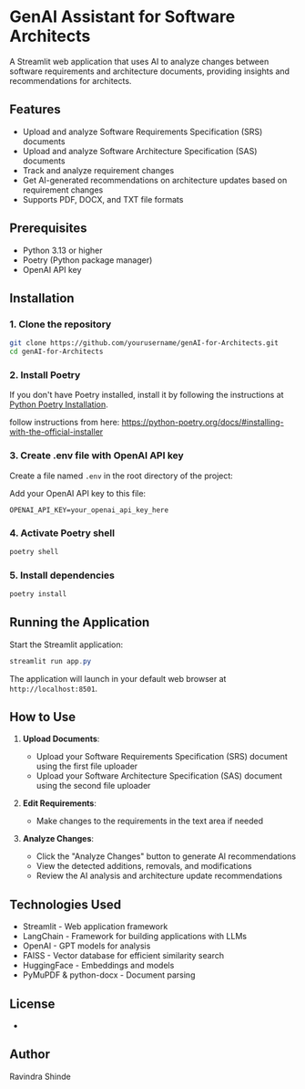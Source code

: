 # GenAI Assistant for Software Architects

A Streamlit web application that uses AI to analyze changes between software requirements and architecture documents, providing insights and recommendations for architects.

## Features

- Upload and analyze Software Requirements Specification (SRS) documents
- Upload and analyze Software Architecture Specification (SAS) documents
- Track and analyze requirement changes
- Get AI-generated recommendations on architecture updates based on requirement changes
- Supports PDF, DOCX, and TXT file formats

## Prerequisites

- Python 3.13 or higher
- Poetry (Python package manager)
- OpenAI API key

## Installation

### 1. Clone the repository

```bash
git clone https://github.com/yourusername/genAI-for-Architects.git
cd genAI-for-Architects
```

### 2. Install Poetry

If you don't have Poetry installed, install it by following the instructions at [Python Poetry Installation](https://python-poetry.org/docs/#installation).

follow instructions from here: https://python-poetry.org/docs/#installing-with-the-official-installer

### 3. Create .env file with OpenAI API key

Create a file named `.env` in the root directory of the project:

Add your OpenAI API key to this file:

```
OPENAI_API_KEY=your_openai_api_key_here
```

### 4. Activate Poetry shell

```powershell
poetry shell
```

### 5. Install dependencies

```powershell
poetry install
```

## Running the Application

Start the Streamlit application:

```powershell
streamlit run app.py
```

The application will launch in your default web browser at `http://localhost:8501`.

## How to Use

1. **Upload Documents**:
   - Upload your Software Requirements Specification (SRS) document using the first file uploader
   - Upload your Software Architecture Specification (SAS) document using the second file uploader

2. **Edit Requirements**:
   - Make changes to the requirements in the text area if needed

3. **Analyze Changes**:
   - Click the "Analyze Changes" button to generate AI recommendations
   - View the detected additions, removals, and modifications
   - Review the AI analysis and architecture update recommendations

## Technologies Used

- Streamlit - Web application framework
- LangChain - Framework for building applications with LLMs
- OpenAI - GPT models for analysis
- FAISS - Vector database for efficient similarity search
- HuggingFace - Embeddings and models
- PyMuPDF & python-docx - Document parsing

## License
-

## Author

Ravindra Shinde